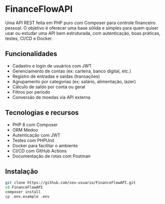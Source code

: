 # FinanceFlowAPI

Uma API REST feita em PHP puro com Composer para controle financeiro pessoal. O objetivo é oferecer uma base sólida e simples para quem quiser usar ou estudar uma API bem estruturada, com autenticação, boas práticas, testes, CI/CD e Docker.

## Funcionalidades

- Cadastro e login de usuários com JWT
- Gerenciamento de contas (ex: carteira, banco digital, etc.)
- Registro de entradas e saídas (transações)
- Agrupamento por categorias (ex: salário, alimentação, lazer)
- Cálculo de saldo por conta ou geral
- Filtros por período
- Conversão de moedas via API externa

## Tecnologias e recursos

- PHP 8 com Composer
- ORM Medoo
- Autenticação com JWT
- Testes com PHPUnit
- Docker para facilitar o ambiente
- CI/CD com GitHub Actions
- Documentação de rotas com Postman

## Instalação

```bash
git clone https://github.com/seu-usuario/FinanceFlowAPI.git
cd FinanceFlowAPI
composer install
cp .env.example .env
```
